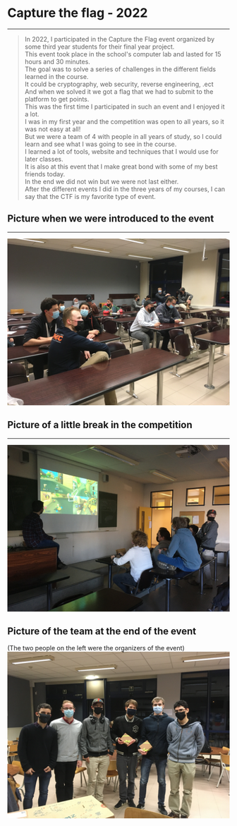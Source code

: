 # Capture the flag - 2022
---

> In 2022, I participated in the Capture the Flag event organized by some third year students for their final year project.<br>
> This event took place in the school's computer lab and lasted for 15 hours and 30 minutes.<br>
> The goal was to solve a series of challenges in the different fields learned in the course.<br>
> It could be cryptography, web security, reverse engineering, .ect <br>
> And when we solved it we got a flag that we had to submit to the platform to get points.<br>
> This was the first time I participated in such an event and I enjoyed it a lot.<br>
> I was in my first year and the competition was open to all years, so it was not easy at all!<br>
> But we were a team of 4 with people in all years of study, so I could learn and see what I was going to see in the course.<br>
> I learned a lot of tools, website and techniques that I would use for later classes.<br>
> It is also at this event that I make great bond with some of my best friends today.<br>
> In the end we did not win but we were not last either.<br>
> After the different events I did in the three years of my courses, I can say that the CTF is my favorite type of event.<br>


## Picture when we were introduced to the event
---
![class](../_media/ctf_class.JPG)

## Picture of a little break in the competition
---
![break](../_media/ctf_mario.JPG)

## Picture of the team at the end of the event

(The two people on the left were the organizers of the event)
![team](../_media/ctf_victory.JPG)
